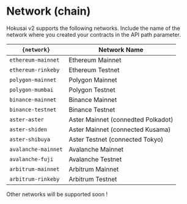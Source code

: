 # Network (chain)

Hokusai v2 supports the following networks.
Include the name of the network where you created your contracts in the API path parameter.

| `{network}`         | Network Name                       |
|---------------------|------------------------------------|
| `ethereum-mainnet`  | Ethereum Mainnet                   |
| `ethereum-rinkeby`  | Ethereum Testnet                   |
| `polygon-mainnet`   | Polygon Mainnet                    |
| `polygon-mumbai`    | Polygon Testnet                    |
| `binance-mainnet`   | Binance Mainnet                    |
| `binance-testnet`   | Binance Testnet                    |
| `aster-aster`       | Aster Mainnet (connedted Polkadot) |
| `aster-shiden`      | Aster Mainnet (connected Kusama)   |
| `aster-shibuya`     | Aster Testnet (connected Tokyo)    |
| `avalanche-mainnet` | Avalanche Mainnet                  |
| `avalanche-fuji`    | Avalanche Testnet                  |
| `arbitrum-mainnet`  | Arbitrum Mainnet                   |
| `arbitrum-rinkeby`  | Arbitrum Testnet                   |

Other networks will be supported soon !

